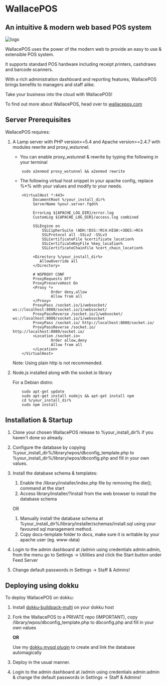 # WallacePOS
## An intuitive & modern web based POS system
![logo](https://wallacepos.com/images/wallacepos_logo_600.png)

WallacePOS uses the power of the modern web to provide an easy to use & extensible POS system.

It supports standard POS hardware including receipt printers, cashdraws and barcode scanners.

With a rich administration dashboard and reporting features, WallacePOS brings benefits to managers and staff alike.

Take your business into the cloud with WallacePOS!

To find out more about WallacePOS, head over to [wallacepos.com](https://wallacepos.com)

## Server Prerequisites

WallacePOS requires:

1. A Lamp server with PHP version>=5.4 and Apache version>=2.4.7 with modules rewrite and proxy_wstunnel.

    - You can enable proxy_wstunnel & rewrite by typing the following in your terminal

    ```
        sudo a2enmod proxy_wstunnel && a2enmod rewrite
    ```

    - The following virtual host snippet in your apache config, replace %*% with your values and modify to your needs.


    ```
        <VirtualHost *:443>
             DocumentRoot %/your_install_dir%
             ServerName %your.server.fqdn%

             ErrorLog ${APACHE_LOG_DIR}/error.log
             CustomLog ${APACHE_LOG_DIR}/access.log combined

             SSLEngine on
                 SSLCipherSuite !ADH:!DSS:!RC4:HIGH:+3DES:+RC4
                 SSLProtocol all -SSLv2 -SSLv3
                 SSLCertificateFile %certificate_location%
                 SSLCertificateKeyFile %key_location%
                 SSLCertificateChainFile %cert_chain_location%

             <Directory %/your_install_dir%>
                AllowOverride all
             </Directory>

             # WSPROXY CONF
             ProxyRequests Off
             ProxyPreserveHost On
             <Proxy *>
                     Order deny,allow
                     Allow from all
             </Proxy>
             ProxyPass /socket.io/1/websocket/ ws://localhost:8080/socket.io/1/websocket/
             ProxyPassReverse /socket.io/1/websocket/ ws://localhost:8080/socket.io/1/websocket
             ProxyPass /socket.io/ http://localhost:8080/socket.io/
             ProxyPassReverse /socket.io/ http://localhost:8080/socket.io/
             <Location /socket.io>
                     Order allow,deny
                     Allow from all
             </Location>
        </VirtualHost>
    ```

    Note: Using plain http is not recommended.

2. Node.js installed along with the socket.io library

    For a Debian distro:

    ```
        sudo apt-get update
        sudo apt-get install nodejs && apt-get install npm
        cd %/your_install_dir%
        sudo npm install
    ```

## Installation & Startup

1. Clone your chosen WallacePOS release to %your_install_dir% if you haven't done so already.

2. Configure the database by copying %your_install_dir%/library/wpos/dbconfig_template.php to %your_install_dir%/library/wpos/dbconfig.php and fill in your own values.

3. Install the database schema & templates:

    1. Enable the /library/installer/index.php file by removing the die(); command at the start
    2. Access library/installer/?install from the web browser to install the database schema

    OR

    1. Manually install the database schema at %your_install_dir%/library/installer/schemas/install.sql using your favoured sql management method.
    2. Copy docs-template folder to docs, make sure it is writable by your apache user (eg. www-data)

4. Login to the admin dashboard at /admin using credentials admin:admin, from the menu go to Settings -> Utilities and click the Start button under Feed Server

5. Change default passwords in Settings -> Staff & Admins!

## Deploying using dokku

To deploy WallacePOS on dokku:

1. Install [dokku-buildpack-multi](https://github.com/pauldub/dokku-multi-buildpack) on your dokku host

2. Fork the WallacePOS to a PRIVATE repo (IMPORTANT),  copy /library/wpos/dbconfig_template.php to dbconfig.php and fill in your own values

    **OR**

   Use my [dokku mysql plugin](https://github.com/micwallace/dokku-mysql-server-plugin) to create and link the database automagically

3. Deploy in the usual manner.

4. Login to the admin dashboard at /admin using credentials admin:admin & change the default passwords in Settings -> Staff & Admins!



